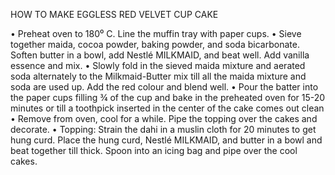HOW TO MAKE EGGLESS RED VELVET CUP CAKE

• Preheat oven to 180⁰ C. Line the muffin tray with paper cups. • Sieve together maida, cocoa powder, baking powder, and soda bicarbonate. Soften butter in a bowl, add Nestlé MILKMAID, and beat well. Add vanilla essence and mix. • Slowly fold in the sieved maida mixture and aerated soda alternately to the Milkmaid-Butter mix till all the maida mixture and soda are used up. Add the red colour and blend well. • Pour the batter into the paper cups filling ¾ of the cup and bake in the preheated oven for 15-20 minutes or till a toothpick inserted in the center of the cake comes out clean • Remove from oven, cool for a while. Pipe the topping over the cakes and decorate. • Topping: Strain the dahi in a muslin cloth for 20 minutes to get hung curd. Place the hung curd, Nestlé MILKMAID, and butter in a bowl and beat together till thick. Spoon into an icing bag and pipe over the cool cakes.

